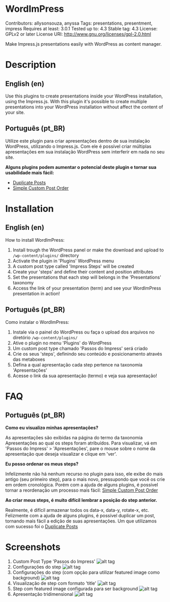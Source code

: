 WordImPress
===========

Contributors: allysonsouza, anyssa
Tags: presentations, presentment, impress
Requires at least: 3.0.1
Tested up to: 4.3
Stable tag: 4.3
License: GPLv2 or later
License URI: http://www.gnu.org/licenses/gpl-2.0.html

Make Impress.js presentations easily with WordPress as content manager.

Description
===========

English (en)
------------

Use this plugins to create presentations inside your WordPress installation, using the Impress.js.
With this plugin it's possible to create multiple presentations into your WordPress installation without affect the content of your site.

Português (pt_BR)
-----------------

Utilize este plugin para criar apresentações dentro de sua instalação WordPress, utilizando o Impress.js. 
Com ele é possível criar múltiplas apresentações em sua instalação WordPress sem interferir em nada no seu site.

**Alguns plugins podem aumentar o potencial deste plugin e tornar sua usabilidade mais fácil:**
- [Duplicate Posts](https://wordpress.org/plugins/duplicate-post/)
- [Simple Custom Post Order](https://wordpress.org/support/view/plugin-reviews/simple-custom-post-order)

Installation
============

English (en)
------------
How to install WordImPress:

1. Install trough the WordPress panel or make the download and upload to `/wp-content/plugins/` directory
2. Activate the plugin in 'Plugins' WordPress menu
3. A custom post type called 'Impress Steps' will be created
4. Create your 'steps' and define their content and position attributes
5. Set the presentations that each step will belongs in the 'Presentations' taxonomy
6. Access the link of your presentation (term) and see your WordImPress presentation in action!

Português (pt_BR)
-----------------
Como instalar o WordImPress:

1. Instale via o painel do WordPress ou faça o upload dos arquivos no diretório `/wp-content/plugins/`
2. Ative o plugin no menu 'Plugins' do WordPress
3. Um custom post type chamado 'Passos do Impress' será criado
4. Crie os seus 'steps', definindo seu conteúdo e posicionamento através das metaboxes
5. Defina a qual apresentação cada step pertence na taxonomia 'Apresentações'
6. Acesse o link da sua apresentação (termo) e veja sua apresentação!

FAQ
===

Português (pt_BR)
----------------

**Como eu visualizo minhas apresentações?**

As apresentações são exibidas na página do termo da taxonomia Apresentações ao qual os steps foram atribuídos.
Para visualizar, vá em 'Passos do Impress' > 'Apresentações', pare o mouse sobre o nome da apresentação que deseja visualizar e clique em 'ver'.

**Eu posso ordenar os meus steps?**

Infelizmente não há nenhum recurso no plugin para isso, ele exibe do mais antigo (seu primeiro step), para o mais novo, pressupondo que você os crie em ordem cronológica.
Porém com a ajuda de alguns plugins, é possível tornar a reordenação um processo mais fácil: [Simple Custom Post Order](https://wordpress.org/support/view/plugin-reviews/simple-custom-post-order)

**Ao criar meus steps, é muito difícil lembrar a posição do step anterior.**

Realmente, é difícil armazenar todos os data-x, data-y, rotate-x, etc. Felizmente com a ajuda de alguns plugins, é possível duplicar um post, tornando mais fácil a edição de suas apresentações.
Um que utilizamos com sucesso foi o [Duplicate Posts](https://wordpress.org/plugins/duplicate-post/)

Screenshots
===========

1. Custom Post Type 'Passos do Impress'
![alt tag](https://raw.github.com/HasteDesign/WordImPress/tree/master/assets/screenshot-1.png)
2. Configurações do step
![alt tag](https://raw.github.com/HasteDesign/WordImPress/tree/master/assets/screenshot-2.png)
3. Configurações do step (com opção para utilizar featured image como background)
![alt tag](https://raw.github.com/HasteDesign/WordImPress/tree/master/assets/screenshot-3.png)
4. Visualização de step com formato 'title'
![alt tag](https://raw.github.com/HasteDesign/WordImPress/tree/master/assets/screenshot-4.png)
5. Step com featured image configurada para ser background
![alt tag](https://raw.github.com/HasteDesign/WordImPress/tree/master/assets/screenshot-5.png)
6. Apresentação tridimensional
![alt tag](https://raw.github.com/HasteDesign/WordImPress/tree/master/assets/screenshot-6.png)

